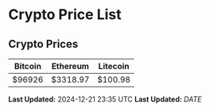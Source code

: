 # Crypto Price List

## Crypto Prices
| Bitcoin | Ethereum | Litecoin |
| ------- | -------- | -------- |
| $96926 | $3318.97 | $100.98 |
**Last Updated:** 2024-12-21 23:35 UTC
**Last Updated:** $DATE$
